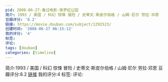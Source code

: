 ```yaml
---
pid: 2008-06-27-看过电影-侏罗纪公园
简介: 1993 / 美国 / 科幻 惊悚 冒险 / 史蒂文·斯皮尔伯格 / 山姆·尼尔 劳拉·邓恩
豆瓣评分: '8.2'
链接: https://movie.douban.com/subject/1292523/
创建时间: '2008-06-27 06:15:12'
我的评分: '4'
标签:
评论:
tags: [douban]
categories: [timeline]
---
```

简介:1993 / 美国 / 科幻 惊悚 冒险 / 史蒂文·斯皮尔伯格 / 山姆·尼尔 劳拉·邓恩
豆瓣评分:8.2
[链接](https://movie.douban.com/subject/1292523/)
我的评分:4
标签:
评论:
